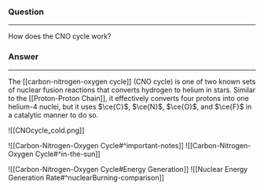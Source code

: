 ### Question
---
How does the CNO cycle work?

### Answer
---
The [[carbon-nitrogen-oxygen cycle]] (CNO cycle) is one of two known sets of nuclear fusion reactions that converts hydrogen to helium in stars. Similar to the [[Proton-Proton Chain]], it effectively converts four protons into one helium-4 nuclei, but it uses $\ce{C}$, $\ce{N}$, $\ce{O}$, and $\ce{F}$ in a catalytic manner to do so.

![[CNOcycle_cold.png]]

![[Carbon-Nitrogen-Oxygen Cycle#^important-notes]]
![[Carbon-Nitrogen-Oxygen Cycle#^in-the-sun]]

![[Carbon-Nitrogen-Oxygen Cycle#Energy Generation]]
![[Nuclear Energy Generation Rate#^nuclearBurning-comparison]]